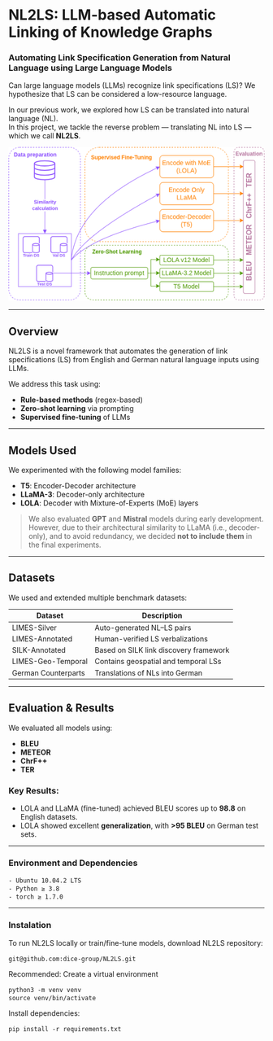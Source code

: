# NL2LS: LLM-based Automatic Linking of Knowledge Graphs
### Automating Link Specification Generation from Natural Language using Large Language Models

Can large language models (LLMs) recognize link specifications (LS)? We hypothesize that LS can be considered a low-resource language.

In our previous work, we explored how LS can be translated into natural language (NL).  
In this project, we tackle the reverse problem — translating NL into LS — which we call **NL2LS**.

<p align="center">
  <img src="https://github.com/dice-group/NL2LS/blob/main/Figure.drawio.png" alt="NL2LS Architecture" width="600">
</p>

---

## Overview

NL2LS is a novel framework that automates the generation of link specifications (LS) from English and German natural language inputs using LLMs.

We address this task using:
- **Rule-based methods** (regex-based)
- **Zero-shot learning** via prompting
- **Supervised fine-tuning** of LLMs

---

## Models Used

We experimented with the following model families:
- **T5**: Encoder-Decoder architecture  
- **LLaMA-3**: Decoder-only architecture  
- **LOLA**: Decoder with Mixture-of-Experts (MoE) layers  

> We also evaluated **GPT** and **Mistral** models during early development.  
> However, due to their architectural similarity to LLaMA (i.e., decoder-only), and to avoid redundancy, we decided **not to include them** in the final experiments.

---

## Datasets

We used and extended multiple benchmark datasets:

| Dataset                  | Description                                      |
|--------------------------|--------------------------------------------------|
| LIMES-Silver             | Auto-generated NL–LS pairs                       |
| LIMES-Annotated          | Human-verified LS verbalizations                |
| SILK-Annotated           | Based on SILK link discovery framework          |
| LIMES-Geo-Temporal       | Contains geospatial and temporal LSs            |
| German Counterparts      | Translations of NLs into German                 |

---

## Evaluation & Results

We evaluated all models using:
- **BLEU**
- **METEOR**
- **ChrF++**
- **TER**

### Key Results:
- LOLA and LLaMA (fine-tuned) achieved BLEU scores up to **98.8** on English datasets.
- LOLA showed excellent **generalization**, with **>95 BLEU** on German test sets.

---

### Environment and Dependencies

```
- Ubuntu 10.04.2 LTS
- Python ≥ 3.8
- torch ≥ 1.7.0
```

---

### Instalation

To run NL2LS locally or train/fine-tune models, download NL2LS repository:
```
git@github.com:dice-group/NL2LS.git
```

Recommended: Create a virtual environment
```
python3 -m venv venv
source venv/bin/activate
```

Install dependencies:
```
pip install -r requirements.txt
```

